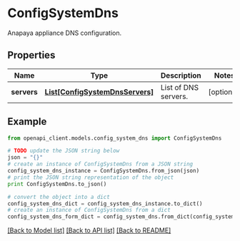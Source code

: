 # ConfigSystemDns

Anapaya appliance DNS configuration.

## Properties

Name | Type | Description | Notes
------------ | ------------- | ------------- | -------------
**servers** | [**List[ConfigSystemDnsServers]**](ConfigSystemDnsServers.md) | List of DNS servers. | [optional] 

## Example

```python
from openapi_client.models.config_system_dns import ConfigSystemDns

# TODO update the JSON string below
json = "{}"
# create an instance of ConfigSystemDns from a JSON string
config_system_dns_instance = ConfigSystemDns.from_json(json)
# print the JSON string representation of the object
print ConfigSystemDns.to_json()

# convert the object into a dict
config_system_dns_dict = config_system_dns_instance.to_dict()
# create an instance of ConfigSystemDns from a dict
config_system_dns_form_dict = config_system_dns.from_dict(config_system_dns_dict)
```
[[Back to Model list]](../README.md#documentation-for-models) [[Back to API list]](../README.md#documentation-for-api-endpoints) [[Back to README]](../README.md)


